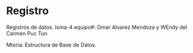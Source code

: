 # Registro

Registros de datos.
Isma-4
equipo#: Omar Alvarez Mendoza y WEndy del Carmen Puc Tun 

Mteria: Estructura de Base de Datos.
